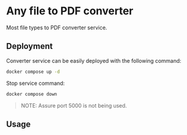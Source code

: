 # Any file to PDF converter
Most file types to PDF converter service.

## Deployment
Converter service can be easily deployed with the following command:
```bash
docker compose up -d
```
Stop service command:
```bash
docker compose down
```

> NOTE: Assure port 5000 is not being used.

## Usage

